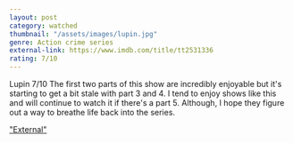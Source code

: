```yaml
---
layout: post
category: watched
thumbnail: "/assets/images/lupin.jpg"
genre: Action crime series
external-link: https://www.imdb.com/title/tt2531336
rating: 7/10
---
```

Lupin
7/10
The first two parts of this show are incredibly enjoyable but it's starting to get a bit stale with part 3 and 4. I tend to enjoy shows like this and will continue to watch it if there's a part 5. Although, I hope they figure out a way to breathe life back into the series.

["External"](https://www.imdb.com/title/tt2531336)